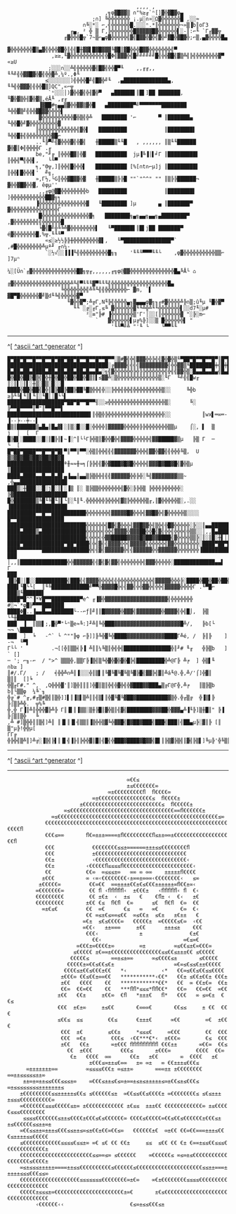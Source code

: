 
     
     
                                             ,,,, ,
                                   ,╗φ▓█▓▓▒ ∩"%≥╓`ⁿ[]▓╬▓█▓φ▄
                               ;∩] ╚╬╬╬╬╬╬╬ ¡.µ░∩»░Ω▓╬╬╬╬╬╬█ ,░░≈
                            ∩╚░*░ ⌐,╣╬╬╬╬╬╬█.░░░ⁿ.*║╬╬╬╬╬╬╬¬»▒▐b║oΓ3
                        ╓▄, ² ╬ ▒ Γ,╠╬╬╬╬╬╬╬█▓▓▓▓▓█▓╬╬╬╬╬╬▌░-║:⌐╙ `Γ╓▓▓╦
                      ╓▓╬╬╬█╦`7~▒⌐▄φ▓╬╬╬╬╬╣▓╣█▓▓╬▓╬╣▓╬╝▓█╬▓█▓╬;⌐▒,▄▓╬╬╬╬█▄
                     ▓╬╬╬╬╬╬╬█▒▄▓╣╬╬╬▓█╬║╣╣█╫▓▓▌█▓█▓▓▓╚▓█║▓█╬╬╬█▓▓╬╬╬╬╬╬╬╣▀
                  ,≥≥,╙▓╬╬╬╬╬╬╬╬╬╬╣╬█Φ╣▓▓▓╬╣█╝╝╝╝╝╝█╣╬╬▓█╣▓▒╩╣╠╣╬╬╬╬╬╬╬▓▀ «≥U
                 ;░░░∩░░╩╣╬╬╬╬╬▓╣█▓╣╬╬█▀╙    ,,╓╓,,    ╙╙╝╣╬▓▓█▓╬▓╣╬╬▓╩,¼º.,Φ╙
                ≤░░░░░░░]╣╬╬╬█╝╣█▓╬╝╙  ,▄██████████████▄,  ╙╚╣╬▓▓▓╣╣╬╬█▒]QC",«⌐╦
                 `ⁿ░░░│)▓╬╬▓╣╬╢▓╬▀   ▄██████▌║█▌]██ ███████,  ╙▓╬▓▒╬╢▓╬▓▒,éÅ╙ ,╓╓
              ▐▓██#╗▄▄▒▓╬╬▓▓▒▓╬█   ▄████████▀╝▀▀▀▀▀▀▀████████   ╚╬╬▓▒╝╣╬╬▓█▓▓╬╬╬╬▌
              ▓╬╬╬╬╬╬╬╬╬╬▓╬▒╣╬╩   ████████ '⌐       ▀ ║███████▄  ╙╬╬█╬╝▓╬╬╬╬╬╬╬╬╬▓
             ║╬╬╬╬╬╬╬╬╬╬╬╬╣▓╬▌   █████████            ║████████▌  ╚╬╬█╫╣╬╬╬╬╬╬╬╬▓█⌐
             ..╙╠▀╝╣▓╬╬╬▓╣╬▓╣   ╫█████▒╙╙█   , ,,,,,, ║▒╙╙██████   ▓╬▓║Φ╣╬╬╬╬Γ .╓
             be,"╜╔ ║╬╬╬█▓║╬▓   ██████████  jµ▐╚▐│▌╛Γ ║█████████▌  ║╬╬╣▀╣╬╬▌,   └╙▀
             ╕,"Θ╦,]║╬╬╣█╬╬╬▌   ██████████ [%[∩t∩⌐µ]j ║█████████▌  ║╬╬▌█╬╬╬▌'  ╝╗,
             »,Γ½,└G║╬╬▓█▓▓╬▓   ╫█████▒╠╠█ ""`"^^" "" ║▒╠╠██████¬  ▓╬╬▓█▓╬╬▓, êφµ''
              ,,╓φ@▓█╬╬╬╬╬╬╬╬b   █████████            ║████████▌  ]╬╬╬╬╬╬╬╬╬╬╬██▓╗╕
             ▐╬╬╬╬╬╬╬╬╬╬╬╬╬╬╬▓   ╙████████ ]µ       ▄ ║███████▀   ▓╬╬╬╬╬╬╬╬╬╬╬╬╬╬╬Γ
              █╬╬╬╬╬╬╬╬╬╬╬╬╬╬╬▓╕   ████████╗▄╗▄▄╗▄▄╗▄████████▀  ,▓╬╬╬╬╬╬╬╣╣╬╬╬╬╬╬█
              ╘▓╣█╝╬╚╚╩▓╬╬╬╬╬╬╬╬▌   ╙▀██████▌║█▌j██ ███████▀   é▓╬╬╬╬╬╬╬█,%╦.╙╙╙▀
                «≤░≥½½╠╠╫╬╬╬╬╬╬╬╬▓▌,   ╙▀███████████████▀`  ,#█╬╬╬╬╬╬╬╬╩µª╜ ╓∩¼-
                `░½√░░▐▐▐╙╣╬╬╬╬╬╬╬╬╬█╗╖    '╙╙╙▀▀▀╙╙└    ,φ▓╬╬╬╬╬╬╬╬╬╬▒▒⌐ ]7µⁿ     
                  ¼░[Ü∩`╓▓╬╬╬╬╬╬╬╬╬╬╬╬╬╬█▓╗╦╓,,,,,,╓╗φ@▓▓╬╬╬╬╬╬╬╬╬╬╬╬╬╬█▄╚Å└ ⌂   
                      ╔▓╬╬╬╬╬╬╬╬╬╬╬╬╬╬╬╬╬╬╩╙╣▀╙╙╙▓▀╙╙╙╣╬╬╬╬╬╬╬╬╬╬╬╬╬╬╬╬╬╬█▄      
                     ╚╬╬╬╬╬╬╬╣╩╚╙╣╣╬╬╬╬╬╬╬⌐ ▓m, `▌ ▓█▀█╬╬╬╬╬╬▓╝▒d╙╚╣╬╬╬╬╬▓▀      
                       ╙▓╬╬▓▀;╩╔Γ,N╙╠╣╬╬╬╬▄╖▓▄▄▄φ▓╗╖╓#▓╬╬╬╬╩╠∩▒;û╙µ ╙█╬▓▀        
                         ╙╙ ░╔░╓Γ,≤╚ ▓╬╬╬╬╬╬▓╙╙╩╬╩╙╙╬╬╬╬╬╬╬▌░░d7╙░µ#              
                             ²░≡"╠# ▐╬╬╬╬╬╬╬▒'Γ'│░░[║╬╬╬╬╬╬▓ "░╠░m⌐
                                `   ▓╬╬╬╬╬╬▌µ╔%╠]░░▒ █╬╬╬╬╬╬▌ "
                                     '╙╙▀╝╩ "'╙ └    └▀▀╙╙
     
    
---
^[ [^ascii ^art ^generator](http://asciiart.club) ^] 





    █▀██▀█▀▀█▀▀█▀▀█▀██▀██▀█▀▀█▀▀█▀▀█▀▀░▒#▓╣╬╣▓▓▓╬╬╠╣╣▓╬▓╬▒╙▀██▀█▀▀█▀▀█▀║█▀█▀▀█▀▀█▀▀█
    ████████████████████████████████░╔▓▓▓▓╣╣╣╣▓▓▓▓▓▓▓▓▓╣╬╬▓▓▒╙████████╪╣█╪██ª████#ª█
    █▄██▄██▄████▄██▄██▄██▄██▄█▄▄█▄░╗╣▓╬╬╬╬╬╬╠╬╠╠╬╬╬╬╬╬╣╬╣╣▓▓╬▒░█▄▄█▄▄█▄╣█▄█▄▄█▄▄█▄▄█
    █╬██╬██╠█▒╣█╬╫█╬██╬██╬██╬█▒║▌≤▓▓╩░▒╬╬╬╬╬╬╬╬╬╬╬╬╬▒░╙Γ  ╙╝╣╣█w╓ ║░║▌░║▌░╫▒░█▒░█░░█
    ████╬██╬██╣█╬║█╠██╠██╠██╚█▒╬╬╣╬░░╠╬╬╣╬╬╣╬╬╬╬╬╬╬╬╬▒░░     ╚╬b ≥╠╙╚▌╙║▌╙║░╙█││█└└▌
    ██████████████████▀██▀█▀▀█▀▀╢░░≥╬╬╬╬╬╬╬╬╬╬╬╬╬╬╬╬╬╬▒░      ╚░  ╠▀▀█▀▀▀▀║▀"║▀▀█▀▀▌
    ██████████████████████████▌║╬▒╬╠╬╬╬╬╬╬╬╬╬╬╬╠╬╬╬╬╬╬░░          ║wx▌═∞═-▐--╞--╪--▌
    █▒║██████▒▄█▄║█▄▓▌░║▒░█░░█░╬╬╬╬║▓▓▓▓▓╬╬╬╬╬╠╠╬╬╬╬╬╬╬▒▒µ    ⌠░, ▌  ▒    j  │  [  Γ
    █╠█▌░████░░█░║█╠║▌~▐░^║└└Γ╠╬▒║▓╬╬▓╬╣▓▓▓▓╬╬╬╬╬╣▓▓█████▓▒µ   ╠▒ Γ  ─       └  [
    █▀██▀████▀▀█▀▀█▀█▌▀║▀▀║▀▀░╬▒║╬╬╣╣╣▓▓▓▓▓▓▓╬╬╬╣▓▓╬▓▓╣╣╬╬╬╚▒,  U ▓▒▓█▓██▓██▓██▓██▓█
    ██████████████████ª╫≈≈╫≈╕⌠╠╠╣╣▓╬▓███▓█▓█╬╬╬╬╣▓▓▓█▓██▓█╣▓╬▒µ   ║█████████████████
    ████▄████▄▄█▄▄█▄█▌▄▐▄▄║▄▄▒╠▒╬╬╢╣╣▓▓▓▓▓▓╬╬╠╬░╚╣▓▓▓▓▓▓▓▓▒▒~    ,╬▄▄███████████████
    ███▒░╫███░░█░j█░║▌░▐▒ ║░ ▒╠▒▒╬╬╬╬╬╬╬╣▓╬░╠╠╬▒ ╠╬╬╬╠╬╬╬╬╬░     ╠▓█████████████████
    █╬███████▒╚█╙╚█╙║▌└║░╙║╙.╬╬╬╬╬╬╠╬╬╬╣▓▒╠╬╬╬╬╬▒╓,║▓╬╬╬╬╬▒░,.░░ ▐██████████████████
    █████████▀▀█▀▀███████████╬╬╬╬╬╬╬╣▓▓▓▓▓█▓╬╬╬╣▓▓█▓╬╣▓╬╬╬╬╬▒░░░░ █▀▀███████████████
    █████████████████████████╬╬╬╬╬╬╣█▓╣▓╬╬╬╢▓▓█▓▓╬╢▒╬╣╬█▓╬╬╬╬╬░╠░░║▄▄███████████████
    ████▄████▒▄██████████████╬╬╬╬╬╣╬╬╣▓▓▓▓╬▓▓▓██╬╬█╣▓╣╬╬╣╬╬╬╣╬▒▒░░│,,█▄██████████│░█
    █████████████████████████╣╬╬╬╣╬▓▓█████▓▓▓▓█▓██▓▓████╣▓╬╬╬╬▒▒╠░║░║█░╫▌│║█████████
    ████▀█████████████▀██▀████╣╬╣▓╣╣▓▓▓▓╬╬╣▓▓▓▓▓╣╬╬╬╬╬╣▓▓╬╬╬╬╬╬╬╬░████▀██▀██▀███████
    ███▀▀▀▀▀▀▀▀███████████████╬╣╣▓╣▓▓▓▓▓▓╬╣╣▓▓▓▓▓▓╬╬▓▓▓▓▓▓╬╬╬╬╬╬╬▐████████████▀▀█▀▀▀
    ███     │,,║███████████████╬╬▓▓▓▓▓▓╣╣▓╣▓╣▓▓╣╬╬╬╬╬╬╬╣▓▓▓╬╬╬╬╬░█████████████▄▄▌  Γ
    ███  ▐█╠█░│█░░██████████╣███╣╣▓▓▓▓╬╬╬╬╣╣╬╬╬╬╬╬╬╬╬╬╬╣▓▓▓▓▓╬╬╬╠░████╬██╬██╬██╣██▓█
    ███▌╙█└└[  ║╙╚████████████╝▀▀╬▓▓▓▓█╬╣╣▓▓╣╬╬▓▓╬╣╬╬╣▓▓▓▓▓╬╬╬╬Γ .╙▀█⌐  ███▒╙██████▌
    ████▀█^^▐*¥█▀▀█████████▀e^ ╓▐▓╬▓▓▓▓▓▓▓▓▓▓▓▓▓▓▓▓▓▓▓▓╣╬╬╬╬╬╬╬   #░¬`*φ█╠▀▀▀███████
    ████Φ█..▐▄▄█▄▄███████└--⌐ƒ║╝║║█▓▓▓▓▓╬▓▓▓╣▓▓▓▓▓▓▓▓╬▓▓▓▓╣╬╣█⌡,  ╠▒       └╙╫██████
    ███  ▐  ║▒▒▌;,█╬▀"└ⁿ▒e≈╚:]╜╩║╚╬███▓▓▓▓▓▓▓▓▓▓▓▓▓▓▓▓▓▓▓▓▓█╩/,   ╠b[└      ¬¬ \████
    ███  ]  ╘   -^` └ ^""╠φ ⌐╠]]╠╚╬▓╚╬████▓▓▓▓▓▓▓▓▓▓▓▓████Γ╩é, /  ╠║╠    ]   -¬  ╙▀▌
    Γ└└ '         .¬[[╬║▒▒╡╠▐ ╩║║¼╚▒║╬╣╬╣███████████████╬║╜# ╙╓   ╬╠▒b   ]  ` []
    ─ '; ⌐╖-⌐  / ">^ ▒▒▒╬,▒▒Γ╠▐▒╣▒╚╬▓╬▓╬▓╬█╠╣█████████╬╩@Γ╠ ╩╒  ] ╬▒▌╙   ∩b≥ ]
    ║#/.Γ/   ; /   ╡╬╬╩∩╩║▐░░░╬║▒▌║╚▓╚▓╚▓╚▒╚▓╠█╣▓▓╠╣▓║╩á╙@.╬,╩/'⌠]╬▓║    ▒║║  []╘
    ╬▒╓Γ#." ^,  ,Q╬╬╬▓'║]▒╬║║║]╬▓║▒║╬╣╬▓╬╣╬▓███▓▓███▄▒╔Γ@Γ╬,╩╒   ║▒╠▒b  b║└▒▒φ  ¼╚`╖
    ╬╔`# ^╓,#╓▒#▒╣║▒╬]]▌║▐▒▌▒╩║║╣▒▌║╬▓╚▓╚▓██▓██████████▓▒╬.╬╓▒╔  ╬▐▒▌╠  ╠⌠▒╠╩╬.  ╦%╚
    ╬,╬ Γ▐║╩║╬╬╬▓╠╩╠ Γ║▐▌║▐▒▒░▒╫╠█║▓╬▒║╣▓╣████████▓▓▓██╬▓▓▓▄╩▐╙╠]▒╫█║" ╠▐ ╠⌠▒║▒╬   ╚
    ,╩ #]▒╬╬║║▒╣]╩║ ║▐▌║▐▌╣▒▒║▐▒╬╬▒▓╚╬▓▓█╣█▓██▓███╣███╣███║╣██▄µ╠░▓║╠ [║ ▒"µ╠!╬╬µ[
    ΓΓ╔ ╬╠╬╣▒╩║]╩╔░▐▒╣╠▌║▐▌╣▐╠║╠╬╬▓║█║╣█╣╬███▓████▓█▓▓╣█▌║╠▒▓╠▒╣║▓╣╠▒▌]╚µ╠'╬╚▒║▒▌╠µ
    
---
^[ [^ascii ^art ^generator](http://asciiart.club) ^] 

----

<pre><code>	                                     ∞€€≤                                      
	                                  ±≤€€€€€€€∞                                   
	                            ∞±€€€€€€€€€ﬂ  ﬂ€€€€∞                               
	                       ∞±€€€€€€€€€€€€€€€€€≤  ﬂ€€€€±                            
	                   ±€€€€€€€€€€€€€€€€€€€€€€€€€≤  ﬂ€€€€€±                        
	              ∞≤€€€€€€€€€€€€€€€€€€€€€€€€€€€€€€€€€∞∞ﬂ€€€€€€±                    
	          ∞≤€€€€€€€€€€€€€€€€€€€€€€€€€€€€€€€€€€€€€€€€€€€€€€€€€€€≤∞              
	        €€€€€€€€€€€€€€€€€€€€€€€€€€€€€€€€€€€€€€€€€€€€€€€€€€€€€€€€€€€€€€ﬂ        
	        €€€≤∞∞       ﬂ€∞±±±∞∞∞∞±ﬂ€€€€€€€€€ﬂ≤±±∞∞±€€€€€€€€€€€€€€€€€€€ﬂ          
	        €€€            €€€€€€€€≤≤±∞∞∞∞∞∞±±±≤≤€€€€€€€€ﬂ                         
	        €€€            ±€€€€€€€€€€€€€€€€€€€€€€€€€€€€€                          
	        €€±            ‹€€€€€€€€€€€€€€€€€€€€€€€€€€€€€‹                         
	        €€±          ‹€€€€€ﬂ≤≤≤≤ﬂ€€€€€€€€€€€€€€€€€€€€€€‹                       
	        €€           €€∞  ∞≤≤≤±∞   ∞∞ ∞ ∞∞    ±±±±±ﬂ€€€€                       
	       ±€€€          ∞ ‹∞‹€€€€€€€€‹±∞∞±∞∞∞‹€€€€€€€€‹   ≤∞                      
	      ±€€€€€∞         €€∞€€  ∞∞±±±±€€±€≤€€€±±±±±±∞ﬂ€€±∞‹                       
	     ∞€€€€€€€∞        €€ ﬂ ‹ﬂﬂﬂﬂﬂ‹  ±€€€±   ‹ﬂﬂﬂﬂﬂ‹ ﬂ  €‹                      
	     €€€€€€€€€        €€ ±€±  ‹  ±≤   €    €ﬂ± ‹  €‹   ±€                      
	     €€€€€€€€€       ±€€ €≤  ﬂ€ﬂ  €∞      ≤€  ﬂ€ﬂ  €∞  €€                      
	       ∞±€≤€         €€  ∞€      €≤   ∞   ∞€       €∞  €‹                      
	                     €€ ∞≤±€≤∞∞≤€€  ∞≤€€±  ≤€±   ±€±±   €                      
	                    ∞€±  ≤€≤€€€€∞   €€€€€±  ∞€€€€€≤€∞  ‹€€                     
	                    ∞€€‹   ±±∞∞∞     ±€€      ±±±≤±    €€€                     
	                     €€€‹             ±               €±€                      
	                       €€‹                          ∞€≤∞€                      
	                  ∞€€€±∞€€€€±∞        ∞±         ∞≤€€≤±€∞€€€∞                  
	                 ≤€€€€€ ±€∞∞±€€€€€€€€€€€€€€€€≤≤€€≤±±±€€ ≤€€€€€                 
	                €€€€€≤       ∞∞±≤±∞∞      ∞≤€€€€≤±       ≤€€€€€                
	               €€€€€±∞€€≤€€≤€±                   ∞€∞≤€≤≤€±±€€€€€               
	              €€€€≤±€€≤€€€±€€   *‹           ‹*   €€∞≤€€≤€€≤≤€€€€              
	             ±€€€∞ €€≤€€±∞∞€€   ***********‹€€*   €€± ≤€€±€€± €€€±             
	             ±€€   €€€€    €€   ************€€*   €€  ∞ €€±€∞  €€±             
	             €€∞  €€∞€€    €€   ***ﬂﬂ*≤≤≤*ﬂﬂ€€*   €€∞   €€∞€€  ∞€€             
	            ±€€   €€±     ±€€∞  €ﬂ   *±±±€   ﬂ*   €€€   ∞ ≤∞€±  €€≤            
	            €€€  ±€±∞     ±≤€€       €∞∞∞€       €€≤≤     ± €€  €€€            
	            ≤€€≤  ≤≤        €€≤      €±±±€      ∞€€        ∞€  ±€€€            
	             €€€  ±€        ≤€€±     *≤≤≤€     ∞€€€        €€  €€€             
	             €€€  ∞€±        €€€≤  ‹€€***€*‹  ±€€€∞        €≤  €€€             
	             ±€€   €€±       ∞±€€€ ﬂﬂﬂﬂﬂﬂﬂﬂﬂ €€€±±       ∞€€∞  €€≤             
	               €€  ±€€€         €€€≤       ±€€€∞        €€€€  €€∞              
	                €±   €€€€  ∞∞      €€±   ±€€       ∞  €€€€   ±€                
	                      ±€€€≤∞±±≤€∞∞   ±∞ ∞±   ∞ €€±±±≤€€€≤                      
	  ∞±±±±±±±∞∞         ∞≤≤≤≤€€€± ∞≤±±∞       ∞∞∞±± ±€€€€€€€€       ∞∞±±≤≤≤≤≤±±∞  
	 ±±∞±∞±±≤≤€€€≤≤≤±∞    ∞€€€≤±±≤€≤∞±∞∞±≤±≤±±±±±≤∞±€€≤±≤€€€≤   ∞±≤≤≤≤≤≤≤≤±±±±±±±≤ 
	±€€€€€€€€€≤≤±±±±±≤€€≤ ≤€€€€€€≤±  ∞€€≤≤€€≤€€€€± ∞€€€€€€€€≤ ≤€≤±±±±≤≤≤€€€€€€€€€€∞
	∞€€€€€€€≤≤≤€€€€€≤±∞ ±€€€€€€€€€€€€ ±€≤≤  ±±±€€ €€€€€€€€€€€€∞ ±≤€€€€€≤≤≤€€€€€€€€ 
	 ≤≤≤≤€€€€€€€≤±±≤€€€€±€€€≤€≤€€€€€€∞ €€€€≤€€€€€∞€€≤€€≤€€€€€€±€€€≤±±≤€€€€€€≤≤±±∞± 
	∞€€≤≤±±∞±±±≤€€€≤≤±±≤∞≤±€€±€€∞€€≤∞   €€€€€€±€  ∞±€€ €€∞€€∞∞∞±±±≤€€€≤±±±±≤≤€€€€€ 
	≤€€€€€€€€€€€€≤≤≤≤€≤≤±∞ ∞€ ≤€ €€ €€±     ≤≤  ≤€€ €€ €± €∞∞±≤≤€€≤≤≤€€€€€€€€€€€€€±
	€€€€€€€€€€€€€€€€€€€€€€€≤≤∞∞≤∞ ≤€€€€€€    ∞€€€€€€≤ ∞≤∞±≤€€€€€€€€€€€€€€€€€€≤€€€€±
	∞≤±≤≤≤±±±±±∞∞∞∞±±≤≤€€€€€€€€€€≤€€€€€€≤€€€€€€€€€€€€€€€€€€€€€≤≤±±∞∞∞±±±±±≤≤≤€€€≤≤∞
	€€€€€€€€€€€€€€€€€€€≤≤≤≤≤≤≤€€€€€€€€∞±€∞    ∞€±€€€€€€€€≤≤≤≤€€€€€€€€€€€€€€€€€€€€€€
	€€€€€±≤≤≤±∞€€€€€€€€€€€€€€€€€€€€€€±∞€       ±€≤€€€€€€€€€€€€€€€€€€€€€€€€€€€€€€€€€
	     ‹€€€€€€‹‹                     €≤∞±≤≤€€€≤±                                 </code></pre>
          
          
